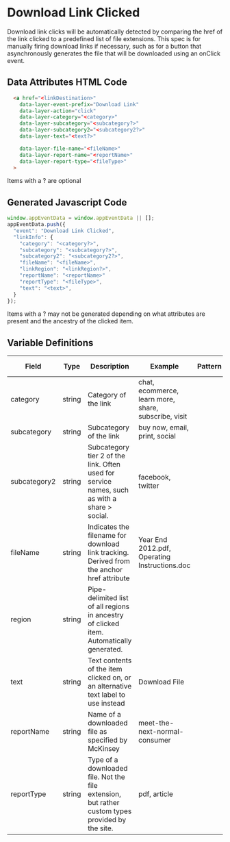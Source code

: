 # Download Link Clicked

Download link clicks will be automatically detected by comparing the href of the link clicked to a predefined list of file extensions. This spec is for manually firing download links if necessary, such as for a button that asynchronously generates the file that will be downloaded using an onClick event.

## Data Attributes HTML Code

```html
  <a href="<linkDestination>" 
    data-layer-event-prefix="Download Link"
    data-layer-action="click"
    data-layer-category="<category>"
    data-layer-subcategory="<subcategory?>"
    data-layer-subcategory2="<subcategory2?>"
    data-layer-text="<text?>"

    data-layer-file-name="<fileName>" 
    data-layer-report-name="<reportName>"
    data-layer-report-type="<fileType>"
  >
```
Items with a ? are optional

## Generated Javascript Code

```js
window.appEventData = window.appEventData || [];
appEventData.push({
  "event": "Download Link Clicked",
  "linkInfo": {
    "category": "<category?>",
    "subcategory": "<subcategory?>",
    "subcategory2": "<subcategory2?>",
    "fileName": "<fileName>",
    "linkRegion": "<linkRegion?>",
    "reportName": "<reportName>"
    "reportType": "<fileType>",
    "text": "<text>",
  }
});
```
Items with a ? may not be generated depending on what attributes are present and the ancestry of the clicked item.

## Variable Definitions

|Field|Type|Description|Example|Pattern|Min Length|Max Length|Minimum|Maximum|Multiple Of|
| --- | --- | --- | --- | --- | --- | --- | --- | --- | --- |
|category|string|Category of the link|chat, ecommerce, learn more, share, subscribe, visit|
|subcategory|string|Subcategory of the link|buy now, email, print, social|
|subcategory2|string|Subcategory tier 2 of the link. Often used for service names, such as with a share > social.|facebook, twitter|
|fileName|string|Indicates the filename for download link tracking. Derived from the anchor href attribute|Year End 2012.pdf, Operating Instructions.doc|
|region|string|Pipe-delimited list of all regions in ancestry of clicked item. Automatically generated.|
|text|string|Text contents of the item clicked on, or an alternative text label to use instead|Download File|
|reportName|string|Name of a downloaded file as specified by McKinsey|meet-the-next-normal-consumer|
|reportType|string|Type of a downloaded file. Not the file extension, but rather custom types provided by the site.|pdf, article|